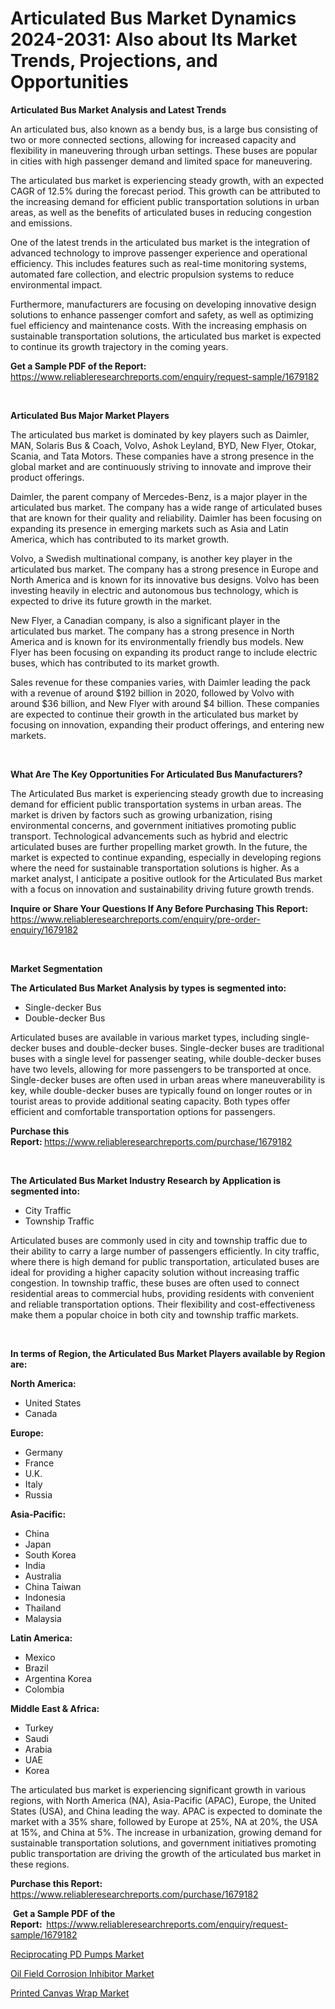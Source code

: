 <p><h1>Articulated Bus Market Dynamics 2024-2031: Also about Its Market Trends, Projections, and Opportunities</h1></p><p><strong>Articulated Bus Market Analysis and Latest Trends</strong></p>
<p><p>An articulated bus, also known as a bendy bus, is a large bus consisting of two or more connected sections, allowing for increased capacity and flexibility in maneuvering through urban settings. These buses are popular in cities with high passenger demand and limited space for maneuvering.</p><p>The articulated bus market is experiencing steady growth, with an expected CAGR of 12.5% during the forecast period. This growth can be attributed to the increasing demand for efficient public transportation solutions in urban areas, as well as the benefits of articulated buses in reducing congestion and emissions.</p><p>One of the latest trends in the articulated bus market is the integration of advanced technology to improve passenger experience and operational efficiency. This includes features such as real-time monitoring systems, automated fare collection, and electric propulsion systems to reduce environmental impact.</p><p>Furthermore, manufacturers are focusing on developing innovative design solutions to enhance passenger comfort and safety, as well as optimizing fuel efficiency and maintenance costs. With the increasing emphasis on sustainable transportation solutions, the articulated bus market is expected to continue its growth trajectory in the coming years.</p></p>
<p><strong>Get a Sample PDF of the Report:&nbsp;</strong> <a href="https://www.reliableresearchreports.com/enquiry/request-sample/1679182">https://www.reliableresearchreports.com/enquiry/request-sample/1679182</a></p>
<p>&nbsp;</p>
<p><strong>Articulated Bus Major Market Players</strong></p>
<p><p>The articulated bus market is dominated by key players such as Daimler, MAN, Solaris Bus & Coach, Volvo, Ashok Leyland, BYD, New Flyer, Otokar, Scania, and Tata Motors. These companies have a strong presence in the global market and are continuously striving to innovate and improve their product offerings.</p><p>Daimler, the parent company of Mercedes-Benz, is a major player in the articulated bus market. The company has a wide range of articulated buses that are known for their quality and reliability. Daimler has been focusing on expanding its presence in emerging markets such as Asia and Latin America, which has contributed to its market growth.</p><p>Volvo, a Swedish multinational company, is another key player in the articulated bus market. The company has a strong presence in Europe and North America and is known for its innovative bus designs. Volvo has been investing heavily in electric and autonomous bus technology, which is expected to drive its future growth in the market.</p><p>New Flyer, a Canadian company, is also a significant player in the articulated bus market. The company has a strong presence in North America and is known for its environmentally friendly bus models. New Flyer has been focusing on expanding its product range to include electric buses, which has contributed to its market growth.</p><p>Sales revenue for these companies varies, with Daimler leading the pack with a revenue of around $192 billion in 2020, followed by Volvo with around $36 billion, and New Flyer with around $4 billion. These companies are expected to continue their growth in the articulated bus market by focusing on innovation, expanding their product offerings, and entering new markets.</p></p>
<p>&nbsp;</p>
<p><strong>What Are The Key Opportunities For Articulated Bus Manufacturers?</strong></p>
<p><p>The Articulated Bus market is experiencing steady growth due to increasing demand for efficient public transportation systems in urban areas. The market is driven by factors such as growing urbanization, rising environmental concerns, and government initiatives promoting public transport. Technological advancements such as hybrid and electric articulated buses are further propelling market growth. In the future, the market is expected to continue expanding, especially in developing regions where the need for sustainable transportation solutions is higher. As a market analyst, I anticipate a positive outlook for the Articulated Bus market with a focus on innovation and sustainability driving future growth trends.</p></p>
<p><strong>Inquire or Share Your Questions If Any Before Purchasing This Report:</strong> <a href="https://www.reliableresearchreports.com/enquiry/pre-order-enquiry/1679182">https://www.reliableresearchreports.com/enquiry/pre-order-enquiry/1679182</a></p>
<p>&nbsp;</p>
<p><strong>Market Segmentation</strong></p>
<p><strong>The Articulated Bus Market Analysis by types is segmented into:</strong></p>
<p><ul><li>Single-decker Bus</li><li>Double-decker Bus</li></ul></p>
<p><p>Articulated buses are available in various market types, including single-decker buses and double-decker buses. Single-decker buses are traditional buses with a single level for passenger seating, while double-decker buses have two levels, allowing for more passengers to be transported at once. Single-decker buses are often used in urban areas where maneuverability is key, while double-decker buses are typically found on longer routes or in tourist areas to provide additional seating capacity. Both types offer efficient and comfortable transportation options for passengers.</p></p>
<p><strong>Purchase this Report:&nbsp;</strong><a href="https://www.reliableresearchreports.com/purchase/1679182">https://www.reliableresearchreports.com/purchase/1679182</a></p>
<p>&nbsp;</p>
<p><strong>The Articulated Bus Market Industry Research by Application is segmented into:</strong></p>
<p><ul><li>City Traffic</li><li>Township Traffic</li></ul></p>
<p><p>Articulated buses are commonly used in city and township traffic due to their ability to carry a large number of passengers efficiently. In city traffic, where there is high demand for public transportation, articulated buses are ideal for providing a higher capacity solution without increasing traffic congestion. In township traffic, these buses are often used to connect residential areas to commercial hubs, providing residents with convenient and reliable transportation options. Their flexibility and cost-effectiveness make them a popular choice in both city and township traffic markets.</p></p>
<p>&nbsp;</p>
<p><strong>In terms of Region, the Articulated Bus Market Players available by Region are:</strong></p>
<p>
    <p> <strong> North America: </strong>
        <ul>
            <li>United States</li>
            <li>Canada</li>
        </ul>
        </p> 
    <p> <strong> Europe: </strong>
        <ul>
            <li>Germany</li>
            <li>France</li>
            <li>U.K.</li>
            <li>Italy</li>
            <li>Russia</li>
        </ul>
        </p> 
    <p> <strong> Asia-Pacific: </strong>
        <ul>
            <li>China</li>
            <li>Japan</li>
            <li>South Korea</li>
            <li>India</li>
            <li>Australia</li>
            <li>China Taiwan</li>
            <li>Indonesia</li>
            <li>Thailand</li>
            <li>Malaysia</li>
        </ul>
        </p> 
    <p> <strong> Latin America: </strong>
        <ul>
            <li>Mexico</li>
            <li>Brazil</li>
            <li>Argentina Korea</li>
            <li>Colombia</li>
        </ul>
        </p> 
    <p> <strong> Middle East & Africa: </strong>
        <ul>
            <li>Turkey</li>
            <li>Saudi</li>
            <li>Arabia</li>
            <li>UAE</li>
            <li>Korea</li>
        </ul>
    </p>
    </p>
<p><p>The articulated bus market is experiencing significant growth in various regions, with North America (NA), Asia-Pacific (APAC), Europe, the United States (USA), and China leading the way. APAC is expected to dominate the market with a 35% share, followed by Europe at 25%, NA at 20%, the USA at 15%, and China at 5%. The increase in urbanization, growing demand for sustainable transportation solutions, and government initiatives promoting public transportation are driving the growth of the articulated bus market in these regions.</p></p>
<p><strong>Purchase this Report: </strong><a href="https://www.reliableresearchreports.com/purchase/1679182">https://www.reliableresearchreports.com/purchase/1679182</a></p>
<p>&nbsp;<strong>Get a Sample PDF of the Report:&nbsp;&nbsp;</strong><a href="https://www.reliableresearchreports.com/enquiry/request-sample/1679182">https://www.reliableresearchreports.com/enquiry/request-sample/1679182</a></p>
<p><strong></strong></p>
<p><p><a href="https://view.publitas.com/reportprime-1/reciprocating-pd-pumps-market-dynamics-2023-2030-also-about-its-market-trends-projections-and-opportunities/">Reciprocating PD Pumps Market</a></p><p><a href="https://view.publitas.com/reportprime-1/oil-field-corrosion-inhibitor-market-size-reflecting-a-forecast-till-2030-market-by-type-by-application-and-by-geography/">Oil Field Corrosion Inhibitor Market</a></p><p><a href="https://view.publitas.com/reportprime-1/printed-canvas-wrap-market-size-market-share-and-global-market-analysis-report-2023-2030/">Printed Canvas Wrap Market</a></p></p>